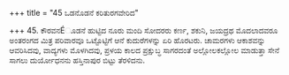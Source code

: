 +++
title = "45 ಒಡನೊಡನೆ ಕರಿತುರಗವೇರಿದ"

+++
45. ಕೌರವನÉೂಡನೆ ಹುಟ್ಟಿದ ನೂರು ಮಂದಿ ಸೋದರರು ಕರ್ಣ, ಶಕುನಿ, ಜಯದ್ರಥ ಮೊದಲಾದವರೂ ಅಂತರಂಗದ ಮಿತ್ರ ಪರಿವಾರವೂ ಒಟ್ಟೊಟ್ಟಿಗೆ ಆನೆ ಕುದುರೆಗಳನ್ನು ಏರಿ ಹೊರಟರು. ಚಾಮರಗಳು ಆಕಾಶವನ್ನು ಆವರಿಸಿದವು, ವಾದ್ಯಗಳು ಮೊಳಗಿದವು, ಪ್ರಳಯ ಕಾಲದ ಪ್ರಕ್ಷುಬ್ಧ ಸಾಗರದಂತೆ ಅಲ್ಲೋಲಕಲ್ಲೋಲ ಮಾಡುತ್ತಾ ಸೇನೆ ಸಾಗಲು ದುರ್ಯೋಧನನು ಹಸ್ತಿನಾಪುರ ಬಿಟ್ಟು ತೆರಳಿದನು.